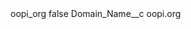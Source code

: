 <?xml version="1.0" encoding="UTF-8"?>
<CustomMetadata xmlns="http://soap.sforce.com/2006/04/metadata" xmlns:xsi="http://www.w3.org/2001/XMLSchema-instance" xmlns:xsd="http://www.w3.org/2001/XMLSchema">
    <label>oopi_org</label>
    <protected>false</protected>
    <values>
        <field>Domain_Name__c</field>
        <value xsi:type="xsd:string">oopi.org</value>
    </values>
</CustomMetadata>
